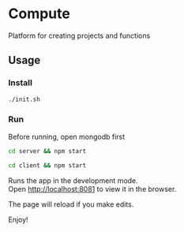 # Compute

Platform for creating projects and functions

## Usage

### Install
```bash
./init.sh
```

### Run

Before running, open mongodb first

```bash
cd server && npm start

cd client && npm start
```

Runs the app in the development mode.<br />
Open [http://localhost:8081](http://localhost:8081) to view it in the browser.

The page will reload if you make edits.<br />

Enjoy!

